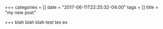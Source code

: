+++
categories = []
date = "2017-06-11T22:25:32-04:00"
tags = []
title = "my new post"

+++
blah
blah
blah
test
tes
es
